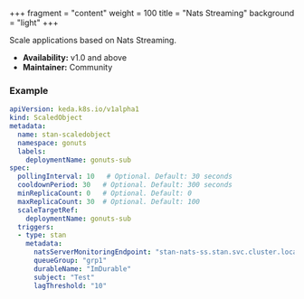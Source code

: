 +++
fragment = "content"
weight = 100
title = "Nats Streaming"
background = "light"
+++

Scale applications based on Nats Streaming.

<!--more-->

* **Availability:** v1.0 and above
* **Maintainer:** Community

### Example

```yaml
apiVersion: keda.k8s.io/v1alpha1
kind: ScaledObject
metadata:
  name: stan-scaledobject
  namespace: gonuts
  labels:
    deploymentName: gonuts-sub
spec:
  pollingInterval: 10   # Optional. Default: 30 seconds
  cooldownPeriod: 30   # Optional. Default: 300 seconds
  minReplicaCount: 0   # Optional. Default: 0
  maxReplicaCount: 30  # Optional. Default: 100  
  scaleTargetRef:
    deploymentName: gonuts-sub
  triggers:
  - type: stan
    metadata:
      natsServerMonitoringEndpoint: "stan-nats-ss.stan.svc.cluster.local:8222"
      queueGroup: "grp1"
      durableName: "ImDurable"
      subject: "Test"
      lagThreshold: "10"
```